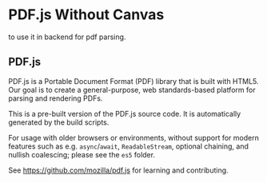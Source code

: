 # PDF.js Without Canvas
to use it in backend for pdf parsing.

## PDF.js

PDF.js is a Portable Document Format (PDF) library that is built with HTML5.
Our goal is to create a general-purpose, web standards-based platform for
parsing and rendering PDFs.

This is a pre-built version of the PDF.js source code. It is automatically
generated by the build scripts.

For usage with older browsers or environments, without support for modern
features such as e.g. `async`/`await`, `ReadableStream`, optional chaining, and
nullish coalescing; please see the `es5` folder.

See https://github.com/mozilla/pdf.js for learning and contributing.
